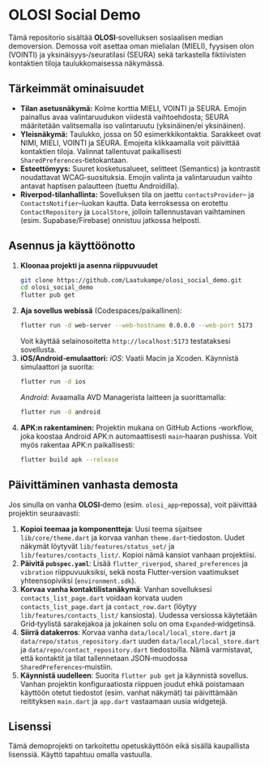 # OLOSI Social Demo

Tämä repositorio sisältää **OLOSI**‑sovelluksen sosiaalisen median demoversion. Demossa voit asettaa oman mielialan (MIELI), fyysisen olon (VOINTI) ja yksinäisyys‑/seuratilasi (SEURA) sekä tarkastella fiktiivisten kontaktien tiloja taulukkomaisessa näkymässä.

## Tärkeimmät ominaisuudet

* **Tilan asetusnäkymä:** Kolme korttia MIELI, VOINTI ja SEURA. Emojin painallus avaa valintaruudukon viidestä vaihtoehdosta; SEURA määritetään valitsemalla iso valintaruutu (yksinäinen/ei yksinäinen).
* **Yleisnäkymä:** Taulukko, jossa on 50 esimerkkikontaktia. Sarakkeet ovat NIMI, MIELI, VOINTI ja SEURA. Emojeita klikkaamalla voit päivittää kontaktien tiloja. Valinnat tallentuvat paikallisesti `SharedPreferences`‑tietokantaan.
* **Esteettömyys:** Suuret kosketusalueet, selitteet (Semantics) ja kontrastit noudattavat WCAG‑suosituksia. Emojin valinta ja valintaruudun vaihto antavat haptisen palautteen (tuettu Androidilla).
* **Riverpod‑tilanhallinta:** Sovelluksen tila on jaettu `contactsProvider`– ja `ContactsNotifier`–luokan kautta. Data kerroksessa on erotettu `ContactRepository` ja `LocalStore`, jolloin tallennustavan vaihtaminen (esim. Supabase/Firebase) onnistuu jatkossa helposti.

## Asennus ja käyttöönotto

1. **Kloonaa projekti ja asenna riippuvuudet**
   ```bash
   git clone https://github.com/Laatukampe/olosi_social_demo.git
   cd olosi_social_demo
   flutter pub get
   ```
2. **Aja sovellus webissä** (Codespaces/paikallinen):
   ```bash
   flutter run -d web-server --web-hostname 0.0.0.0 --web-port 5173
   ```
   Voit käyttää selainosoitetta `http://localhost:5173` testataksesi sovellusta.
3. **iOS/Android‑emulaattori:**
   *iOS*: Vaatii Macin ja Xcoden. Käynnistä simulaattori ja suorita:
   ```bash
   flutter run -d ios
   ```
   *Android*: Avaamalla AVD Managerista laitteen ja suorittamalla:
   ```bash
   flutter run -d android
   ```
4. **APK:n rakentaminen:** Projektin mukana on GitHub Actions ‑workflow, joka koostaa Android APK:n automaattisesti `main`‑haaran pushissa. Voit myös rakentaa APK:n paikallisesti:
   ```bash
   flutter build apk --release
   ```

## Päivittäminen vanhasta demosta

Jos sinulla on vanha **OLOSI**‑demo (esim. `olosi_app`‑repossa), voit päivittää projektin seuraavasti:

1. **Kopioi teemaa ja komponentteja**: Uusi teema sijaitsee `lib/core/theme.dart` ja korvaa vanhan `theme.dart`‑tiedoston. Uudet näkymät löytyvät `lib/features/status_set/` ja `lib/features/contacts_list/`. Kopioi nämä kansiot vanhaan projektiisi.
2. **Päivitä `pubspec.yaml`**: Lisää `flutter_riverpod`, `shared_preferences` ja `vibration` riippuvuuksiksi, sekä nosta Flutter‑version vaatimukset yhteensopiviksi (`environment.sdk`).
3. **Korvaa vanha kontaktilistanäkymä**: Vanhan sovelluksesi `contacts_list_page.dart` voidaan korvata uuden `contacts_list_page.dart` ja `contact_row.dart` (löytyy `lib/features/contacts_list/` kansiosta). Uudessa versiossa käytetään Grid‑tyylistä sarakejakoa ja jokainen solu on oma `Expanded`‑widgetinsä.
4. **Siirrä datakerros**: Korvaa vanha `data/local/local_store.dart` ja `data/repo/status_repository.dart` uuden `data/local/local_store.dart` ja `data/repo/contact_repository.dart` tiedostoilla. Nämä varmistavat, että kontaktit ja tilat tallennetaan JSON‑muodossa `SharedPreferences`‑muistiin.
5. **Käynnistä uudelleen**: Suorita `flutter pub get` ja käynnistä sovellus. Vanhan projektin konfiguraatiosta riippuen joudut ehkä poistamaan käyttöön otetut tiedostot (esim. vanhat näkymät) tai päivittämään reitityksen `main.dart` ja `app.dart` vastaamaan uusia widgetejä.

## Lisenssi

Tämä demoprojekti on tarkoitettu opetuskäyttöön eikä sisällä kaupallista lisenssiä. Käyttö tapahtuu omalla vastuulla.